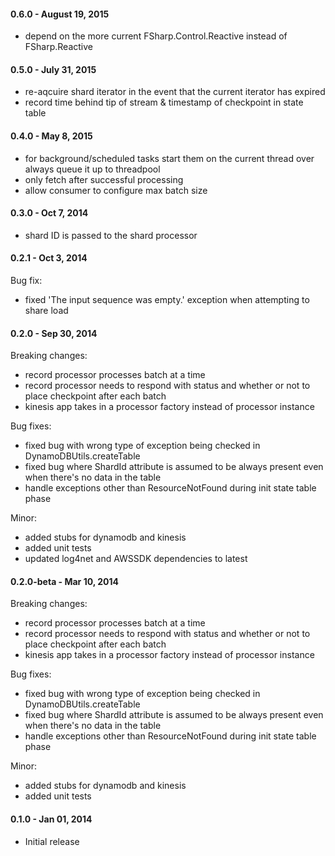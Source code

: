#### 0.6.0 - August 19, 2015
- depend on the more current FSharp.Control.Reactive instead of FSharp.Reactive

#### 0.5.0 - July 31, 2015
- re-aqcuire shard iterator in the event that the current iterator has expired
- record time behind tip of stream & timestamp of checkpoint in state table

#### 0.4.0 - May 8, 2015
- for background/scheduled tasks start them on the current thread over always queue it up to threadpool
- only fetch after successful processing
- allow consumer to configure max batch size

#### 0.3.0 - Oct 7, 2014
- shard ID is passed to the shard processor

#### 0.2.1 - Oct 3, 2014
Bug fix:
- fixed 'The input sequence was empty.' exception when attempting to share load

#### 0.2.0 - Sep 30, 2014
Breaking changes:
- record processor processes batch at a time
- record processor needs to respond with status and whether or not to place checkpoint after each batch
- kinesis app takes in a processor factory instead of processor instance

Bug fixes:
- fixed bug with wrong type of exception being checked in DynamoDBUtils.createTable
- fixed bug where ShardId attribute is assumed to be always present even when there's no data in the table
- handle exceptions other than ResourceNotFound during init state table phase

Minor:
- added stubs for dynamodb and kinesis
- added unit tests
- updated log4net and AWSSDK dependencies to latest

#### 0.2.0-beta - Mar 10, 2014
Breaking changes:
- record processor processes batch at a time
- record processor needs to respond with status and whether or not to place checkpoint after each batch
- kinesis app takes in a processor factory instead of processor instance

Bug fixes:
- fixed bug with wrong type of exception being checked in DynamoDBUtils.createTable
- fixed bug where ShardId attribute is assumed to be always present even when there's no data in the table
- handle exceptions other than ResourceNotFound during init state table phase

Minor:
- added stubs for dynamodb and kinesis
- added unit tests

#### 0.1.0 - Jan 01, 2014
* Initial release
